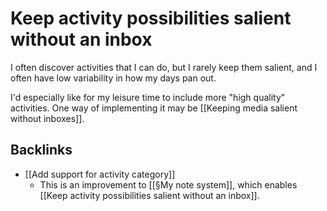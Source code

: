 # Keep activity possibilities salient without an inbox
I often discover activities that I can do, but I rarely keep them salient, and I often have low variability in how my days pan out.

I'd especially like for my leisure time to include more "high quality" activities. One way of implementing it may be [[Keeping media salient without inboxes]].

## Backlinks
* [[Add support for activity category]]
	* This is an improvement to [[§My note system]], which enables [[Keep activity possibilities salient without an inbox]].

<!-- #Life -->

<!-- {BearID:FA61E28E-09C3-4B93-B322-728DF947A841-2874-000005C8E2529B1D} -->
